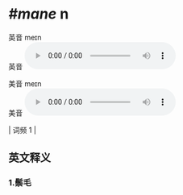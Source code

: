 # ***\#mane*** n
英音 meɪn  
英音
<audio src="./media/mane1.aac" controls="controls"></audio>

美音 meɪn  
美音
<audio src="./media/mane2.aac" controls="controls"></audio>



| 词频 1 |  

英文释义
---
### 1.**鬃毛**  


